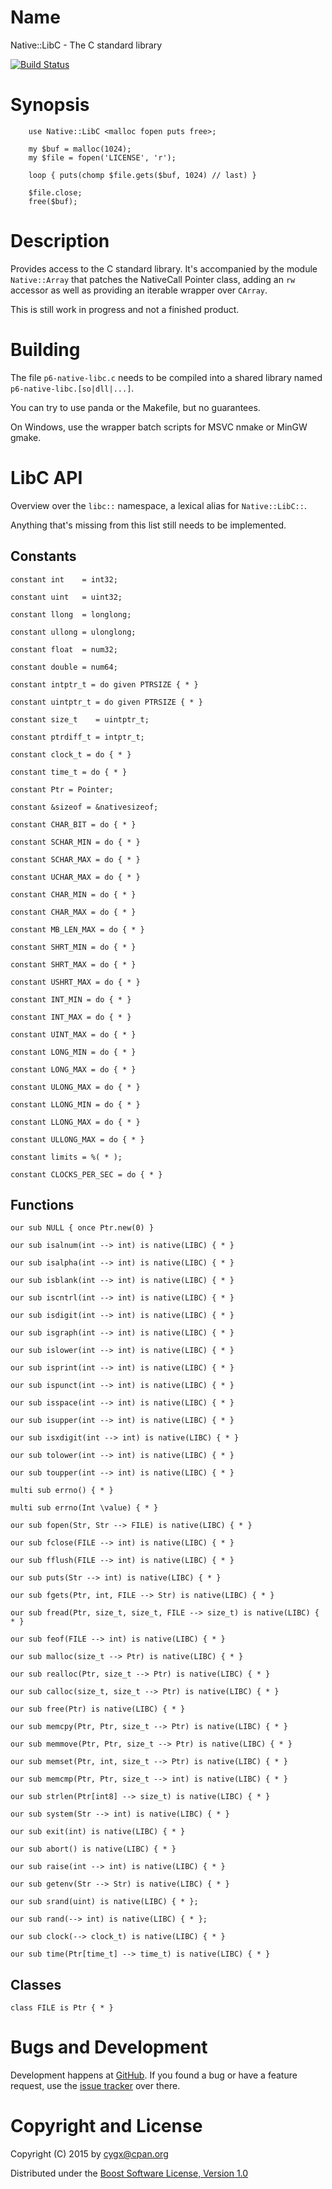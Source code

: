 # Name

Native::LibC - The C standard library

[![Build Status](https://travis-ci.org/cygx/p6-native-libc.svg?branch=master)](https://travis-ci.org/cygx/p6-native-libc)

# Synopsis

```
    use Native::LibC <malloc fopen puts free>;

    my $buf = malloc(1024);
    my $file = fopen('LICENSE', 'r');

    loop { puts(chomp $file.gets($buf, 1024) // last) }

    $file.close;
    free($buf);
```

# Description

Provides access to the C standard library. It's accompanied by the module
`Native::Array` that patches the NativeCall Pointer class, adding an
`rw` accessor as well as providing an iterable wrapper over `CArray`.

This is still work in progress and not a finished product.


# Building

The file `p6-native-libc.c` needs to be compiled into a shared library named
`p6-native-libc.[so|dll|...]`.

You can try to use panda or the Makefile, but no guarantees.

On Windows, use the wrapper batch scripts for MSVC nmake or MinGW gmake.


# LibC API

Overview over the `libc::` namespace, a lexical alias for `Native::LibC::`.

Anything that's missing from this list still needs to be implemented.


## Constants

    constant int    = int32;

    constant uint   = uint32;

    constant llong  = longlong;

    constant ullong = ulonglong;

    constant float  = num32;

    constant double = num64;

    constant intptr_t = do given PTRSIZE { * }

    constant uintptr_t = do given PTRSIZE { * }

    constant size_t    = uintptr_t;

    constant ptrdiff_t = intptr_t;

    constant clock_t = do { * }

    constant time_t = do { * }

    constant Ptr = Pointer;

    constant &sizeof = &nativesizeof;

    constant CHAR_BIT = do { * }

    constant SCHAR_MIN = do { * }

    constant SCHAR_MAX = do { * }

    constant UCHAR_MAX = do { * }

    constant CHAR_MIN = do { * }

    constant CHAR_MAX = do { * }

    constant MB_LEN_MAX = do { * }

    constant SHRT_MIN = do { * }

    constant SHRT_MAX = do { * }

    constant USHRT_MAX = do { * }

    constant INT_MIN = do { * }

    constant INT_MAX = do { * }

    constant UINT_MAX = do { * }

    constant LONG_MIN = do { * }

    constant LONG_MAX = do { * }

    constant ULONG_MAX = do { * }

    constant LLONG_MIN = do { * }

    constant LLONG_MAX = do { * }

    constant ULLONG_MAX = do { * }

    constant limits = %( * );

    constant CLOCKS_PER_SEC = do { * }


## Functions

    our sub NULL { once Ptr.new(0) }

    our sub isalnum(int --> int) is native(LIBC) { * }

    our sub isalpha(int --> int) is native(LIBC) { * }

    our sub isblank(int --> int) is native(LIBC) { * }

    our sub iscntrl(int --> int) is native(LIBC) { * }

    our sub isdigit(int --> int) is native(LIBC) { * }

    our sub isgraph(int --> int) is native(LIBC) { * }

    our sub islower(int --> int) is native(LIBC) { * }

    our sub isprint(int --> int) is native(LIBC) { * }

    our sub ispunct(int --> int) is native(LIBC) { * }

    our sub isspace(int --> int) is native(LIBC) { * }

    our sub isupper(int --> int) is native(LIBC) { * }

    our sub isxdigit(int --> int) is native(LIBC) { * }

    our sub tolower(int --> int) is native(LIBC) { * }

    our sub toupper(int --> int) is native(LIBC) { * }

    multi sub errno() { * }

    multi sub errno(Int \value) { * }

    our sub fopen(Str, Str --> FILE) is native(LIBC) { * }

    our sub fclose(FILE --> int) is native(LIBC) { * }

    our sub fflush(FILE --> int) is native(LIBC) { * }

    our sub puts(Str --> int) is native(LIBC) { * }

    our sub fgets(Ptr, int, FILE --> Str) is native(LIBC) { * }

    our sub fread(Ptr, size_t, size_t, FILE --> size_t) is native(LIBC) { * }

    our sub feof(FILE --> int) is native(LIBC) { * }

    our sub malloc(size_t --> Ptr) is native(LIBC) { * }

    our sub realloc(Ptr, size_t --> Ptr) is native(LIBC) { * }

    our sub calloc(size_t, size_t --> Ptr) is native(LIBC) { * }

    our sub free(Ptr) is native(LIBC) { * }

    our sub memcpy(Ptr, Ptr, size_t --> Ptr) is native(LIBC) { * }

    our sub memmove(Ptr, Ptr, size_t --> Ptr) is native(LIBC) { * }

    our sub memset(Ptr, int, size_t --> Ptr) is native(LIBC) { * }

    our sub memcmp(Ptr, Ptr, size_t --> int) is native(LIBC) { * }

    our sub strlen(Ptr[int8] --> size_t) is native(LIBC) { * }

    our sub system(Str --> int) is native(LIBC) { * }

    our sub exit(int) is native(LIBC) { * }

    our sub abort() is native(LIBC) { * }

    our sub raise(int --> int) is native(LIBC) { * }

    our sub getenv(Str --> Str) is native(LIBC) { * }

    our sub srand(uint) is native(LIBC) { * };

    our sub rand(--> int) is native(LIBC) { * };

    our sub clock(--> clock_t) is native(LIBC) { * }

    our sub time(Ptr[time_t] --> time_t) is native(LIBC) { * }


## Classes

    class FILE is Ptr { * }



# Bugs and Development

Development happens at [GitHub](https://github.com/cygx/p6-native-libc). If you
found a bug or have a feature request, use the
[issue tracker](https://github.com/cygx/p6-native-libc/issues) over there.


# Copyright and License

Copyright (C) 2015 by <cygx@cpan.org>

Distributed under the
[Boost Software License, Version 1.0](http://www.boost.org/LICENSE_1_0.txt)
